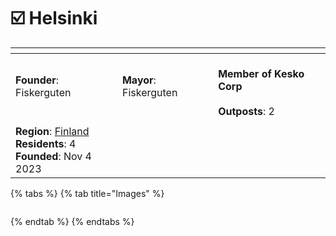 # ☑️ Helsinki

<table data-view="cards"><thead><tr><th></th><th></th><th></th></tr></thead><tbody><tr><td><strong>Founder</strong>: Fiskerguten</td><td><strong>Mayor</strong>: Fiskerguten</td><td><br><strong>Member of Kesko Corp</strong><br><br><strong>Outposts</strong>: 2</td></tr><tr><td><img src="../../../../.gitbook/assets/Helsinki500.png" alt="" data-size="original"></td><td></td><td></td></tr><tr><td><strong>Region</strong>: <a href="./">Finland</a><br><strong>Residents</strong>: 4<br><strong>Founded</strong>: Nov 4 2023</td><td></td><td></td></tr></tbody></table>



{% tabs %}
{% tab title="Images" %}
<figure><img src="../../../../.gitbook/assets/2023-12-02_20.15.19.png" alt=""><figcaption></figcaption></figure>
{% endtab %}
{% endtabs %}
